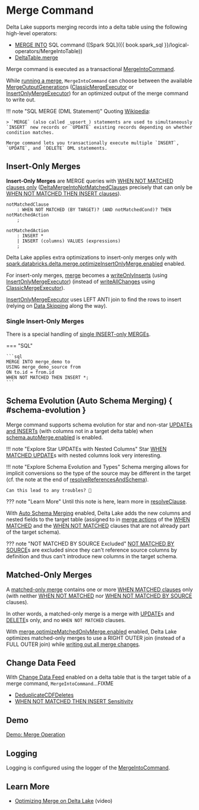 # Merge Command

Delta Lake supports merging records into a delta table using the following high-level operators:

* [MERGE INTO](../../DeltaAnalysis.md#MergeIntoTable) SQL command ([Spark SQL]({{ book.spark_sql }}/logical-operators/MergeIntoTable))
* [DeltaTable.merge](../../DeltaTable.md#merge)

Merge command is executed as a transactional [MergeIntoCommand](MergeIntoCommand.md).

While [running a merge](MergeIntoCommand.md#runMerge), `MergeIntoCommand` can choose between the available [MergeOutputGeneration](MergeOutputGeneration.md)s ([ClassicMergeExecutor](ClassicMergeExecutor.md) or [InsertOnlyMergeExecutor](InsertOnlyMergeExecutor.md)) for an optimized output of the merge command to write out.

!!! note "SQL MERGE (DML Statement)"
    Quoting [Wikipedia](https://en.wikipedia.org/wiki/Merge_(SQL)):

    > `MERGE` (also called _upsert_) statements are used to simultaneously `INSERT` new records or `UPDATE` existing records depending on whether condition matches.

    Merge command lets you transactionally execute multiple `INSERT`, `UPDATE`, and `DELETE` DML statements.

## Insert-Only Merges

**Insert-Only Merges** are MERGE queries with [WHEN NOT MATCHED clauses only](MergeIntoCommandBase.md#isInsertOnly) ([DeltaMergeIntoNotMatchedClause](DeltaMergeIntoNotMatchedClause.md)s precisely that can only be [WHEN NOT MATCHED THEN INSERT clauses](DeltaMergeIntoNotMatchedInsertClause.md)).

```antlr
notMatchedClause
    : WHEN NOT MATCHED (BY TARGET)? (AND notMatchedCond)? THEN notMatchedAction
    ;

notMatchedAction
    : INSERT *
    | INSERT (columns) VALUES (expressions)
    ;
```

Delta Lake applies extra optimizations to insert-only merges only with [spark.databricks.delta.merge.optimizeInsertOnlyMerge.enabled](../../configuration-properties/index.md#MERGE_INSERT_ONLY_ENABLED) enabled.

For insert-only merges, [merge](MergeIntoCommand.md#runMerge) becomes a [writeOnlyInserts](InsertOnlyMergeExecutor.md#writeOnlyInserts) (using [InsertOnlyMergeExecutor](InsertOnlyMergeExecutor.md)) (instead of [writeAllChanges](ClassicMergeExecutor.md#writeAllChanges) using [ClassicMergeExecutor](ClassicMergeExecutor.md)).

[InsertOnlyMergeExecutor](InsertOnlyMergeExecutor.md#writeOnlyInserts) uses LEFT ANTI join to find the rows to insert (relying on [Data Skipping](../../data-skipping/index.md) along the way).

### Single Insert-Only Merges

There is a special handling of [single INSERT-only MERGEs](MergeIntoCommand.md#isSingleInsertOnly).

=== "SQL"

    ```sql
    MERGE INTO merge_demo to
    USING merge_demo_source from
    ON to.id = from.id
    WHEN NOT MATCHED THEN INSERT *;
    ```

## Schema Evolution (Auto Schema Merging) { #schema-evolution }

Merge command supports schema evolution for star and non-star [UPDATEs and INSERTs](DeltaMergeInto.md#resolveReferencesAndSchema) (with columns not in a target delta table) when [schema.autoMerge.enabled](../../configuration-properties/index.md#schema.autoMerge.enabled) is enabled.

!!! note "Explore Star UPDATEs with Nested Columns"
    Star [WHEN MATCHED UPDATE](DeltaMergeIntoMatchedUpdateClause.md)s with nested columns look very interesting.

!!! note "Explore Schema Evolution and Types"
    Schema merging allows for implicit conversions so the type of the source may be different in the target (cf. the note at the end of [resolveReferencesAndSchema](DeltaMergeInto.md#resolveReferencesAndSchema)).
    
    Can this lead to any troubles? 🤔

??? note "Learn More"
    Until this note is here, learn more in [resolveClause](DeltaMergeInto.md#resolveClause).

With [Auto Schema Merging](../../configuration-properties/index.md#schema.autoMerge.enabled) enabled, Delta Lake adds the new columns and nested fields to the target table (assigned to in [merge actions](DeltaMergeIntoClause.md#actions) of the [WHEN MATCHED](DeltaMergeInto.md#matchedClauses) and the [WHEN NOT MATCHED](DeltaMergeInto.md#notMatchedClauses) clauses that are not already part of the target schema).

??? note "NOT MATCHED BY SOURCE Excluded"
    [NOT MATCHED BY SOURCE](DeltaMergeIntoNotMatchedBySourceClause.md)s are excluded since they can't reference source columns by definition and thus can't introduce new columns in the target schema.

## Matched-Only Merges

A [matched-only merge](MergeIntoCommandBase.md#isMatchedOnly) contains one or more [WHEN MATCHED clauses](MergeIntoCommandBase.md#matchedClauses) only (with neither [WHEN NOT MATCHED](MergeIntoCommandBase.md#notMatchedClauses) nor [WHEN NOT MATCHED BY SOURCE](MergeIntoCommandBase.md#notMatchedBySourceClauses) clauses).

In other words, a matched-only merge is a merge with [UPDATE](DeltaMergeIntoMatchedUpdateClause.md)s and [DELETE](DeltaMergeIntoMatchedDeleteClause.md)s only, and no `WHEN NOT MATCHED` clauses.

With [merge.optimizeMatchedOnlyMerge.enabled](../../configuration-properties/index.md#MERGE_MATCHED_ONLY_ENABLED) enabled, Delta Lake optimizes matched-only merges to use a RIGHT OUTER join (instead of a FULL OUTER join) while [writing out all merge changes](ClassicMergeExecutor.md#writeAllChanges).

## Change Data Feed

With [Change Data Feed](../../change-data-feed/index.md) enabled on a delta table that is the target table of a merge command, `MergeIntoCommand`...FIXME

* [DeduplicateCDFDeletes](DeduplicateCDFDeletes.md)
* [WHEN NOT MATCHED THEN INSERT Sensitivity](MergeOutputGeneration.md#deduplicateCDFDeletes)

## Demo

[Demo: Merge Operation](../../demo/merge-operation.md)

## Logging

Logging is configured using the logger of the [MergeIntoCommand](MergeIntoCommand.md#logging).

## Learn More

* [Optimizing Merge on Delta Lake](https://youtu.be/o2k9PICWdx0) (video)
